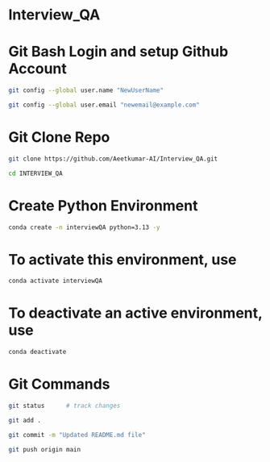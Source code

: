 # Interview_QA

# Git Bash Login and setup Github Account
```bash
git config --global user.name "NewUserName"
```

```bash
git config --global user.email "newemail@example.com"
```

# Git Clone Repo
```bash
git clone https://github.com/Aeetkumar-AI/Interview_QA.git
```

```bash
cd INTERVIEW_QA
```

# Create Python Environment
```bash
conda create -n interviewQA python=3.13 -y
```

# To activate this environment, use       
```bash
conda activate interviewQA        
```

# To deactivate an active environment, use
```bash
conda deactivate
```

# Git Commands
```bash
git status      # track changes
```

```bash
git add .
```

```bash
git commit -m "Updated README.md file"
```

```bash
git push origin main
```


